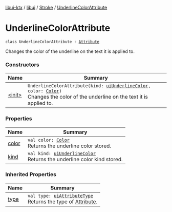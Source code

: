 [libui-ktx](../../../index.md) / [libui](../../index.md) / [Stroke](../index.md) / [UnderlineColorAttribute](./index.md)

# UnderlineColorAttribute

`class UnderlineColorAttribute : `[`Attribute`](../-attribute/index.md)

Changes the color of the underline on the text it is applied to.

### Constructors

| Name | Summary |
|---|---|
| [&lt;init&gt;](-init-.md) | `UnderlineColorAttribute(kind: `[`uiUnderlineColor`](../../ui-underline-color.md)`, color: `[`Color`](../-color/index.md)`)`<br>Changes the color of the underline on the text it is applied to. |

### Properties

| Name | Summary |
|---|---|
| [color](color.md) | `val color: `[`Color`](../-color/index.md)<br>Returns the underline color stored. |
| [kind](kind.md) | `val kind: `[`uiUnderlineColor`](../../ui-underline-color.md)<br>Returns the underline color kind stored. |

### Inherited Properties

| Name | Summary |
|---|---|
| [type](../-attribute/type.md) | `val type: `[`uiAttributeType`](../../ui-attribute-type.md)<br>Returns the type of [Attribute](../-attribute/index.md). |
